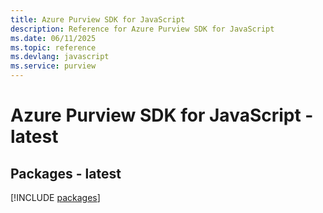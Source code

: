```yaml
---
title: Azure Purview SDK for JavaScript
description: Reference for Azure Purview SDK for JavaScript
ms.date: 06/11/2025
ms.topic: reference
ms.devlang: javascript
ms.service: purview
---
```

# Azure Purview SDK for JavaScript - latest
## Packages - latest
[!INCLUDE [packages](purview-index.md)]